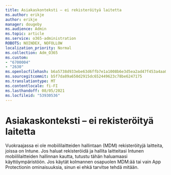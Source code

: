 ```yaml
---
title: Asiakaskonteksti – ei rekisteröityä laitetta
ms.author: erikje
author: erikje
manager: dougeby
ms.audience: Admin
ms.topic: article
ms.service: o365-administration
ROBOTS: NOINDEX, NOFOLLOW
localization_priority: Normal
ms.collection: Adm_O365
ms.custom:
- "6700004"
- "2630"
ms.openlocfilehash: b6a5738d933ebe63d6ffb7e1a1008b6e3d5ea2ad47f453a4aa0028e566f344ec
ms.sourcegitcommit: b5f7da89a650d2915dc652449623c78be6247175
ms.translationtype: MT
ms.contentlocale: fi-FI
ms.lasthandoff: 08/05/2021
ms.locfileid: "53930536"
---
```

# <a name="client-context---no-enrolled-devices"></a>Asiakaskonteksti – ei rekisteröityä laitetta

Vuokraajassa ei ole mobiililaitteiden hallintaan (MDM) rekisteröityjä laitteita, joissa on Intune. Jos haluat rekisteröidä ja hallita laitteitasi Intunen mobiililaitteiden [](https://docs.microsoft.com/intune/device-enrollment) hallinnan kautta, tutustu tähän haluamaasi käyttöympäristöön. Jos käytät kolmannen osapuolen MDM:ää tai vain App Protectionin ominaisuuksia, sinun ei ehkä tarvitse tehdä mitään. 